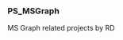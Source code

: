 ### PS_MSGraph

MS Graph related projects by RD

<!---
#### Intune_App_Audit.ps1
Powershell script which queries MSGraph & inventories all Intune / Endpoint Manager applications & their associated groups / assignment policies / platforms.
--->
